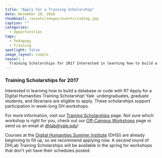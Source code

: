 ```yaml
---
title: "Apply for a Training Scholarship"
date: November 18, 2016
thumbnail: /assets/images/events/coding.jpg
caption: ""
categories: 
  - Opportunities
tags:
  - Pedagogy
  - Training
spotlight: false 
image_layout: simple
teaser: |
  Training Scholarships for 2017 Interested in learning how to build a database or code with R? Apply for a Digital Humanities Training Scholarship! Yale undergraduates, graduate students, and...
---
```


### Training Scholarships for 2017
   
Interested in learning how to build a database or code with R? Apply for a Digital Humanities Training Scholarship! Yale  undergraduates, graduate students, and librarians are eligible to apply. These scholarships support participation in week-long DH workshops.
   
For more information, visit our [Training Scholarships](http://web.library.yale.edu/dhlab/trainingscholarships) page. Not sure which workshop is right for you, check out our [Off-Campus Workshops](http://web.library.yale.edu/dhlab/offcampusworkshops) page or send us an email at [dhlab@yale.edu](mailto:dhlab@yale.edu)!

Courses at the [Digital Humanities Summer Institute](http://www.dhsi.org/) (DHSI) are already beginning to fill up, so we recommend applying now. A second round of DHLab Training Scholarships will be available in the spring for workshops that don't yet have their schedules posted.
